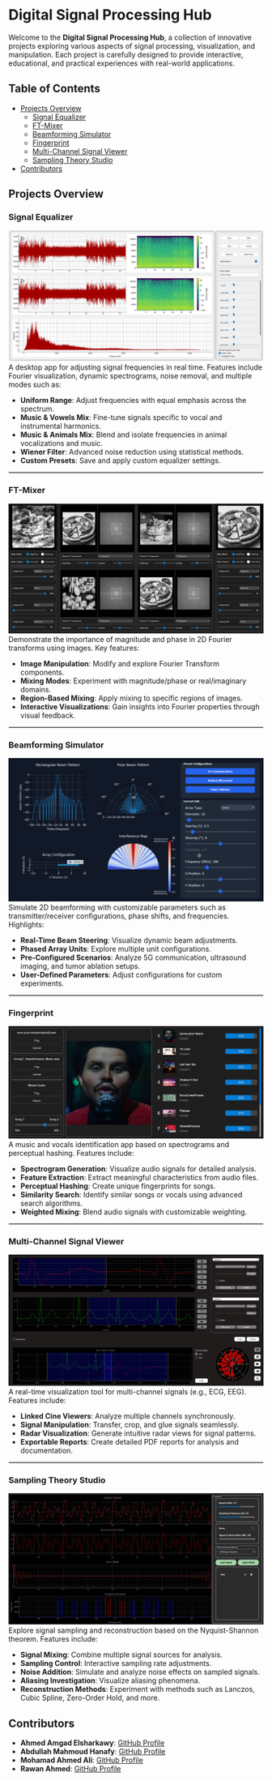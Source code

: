 # Digital Signal Processing Hub

Welcome to the **Digital Signal Processing Hub**, a collection of innovative projects exploring various aspects of signal processing, visualization, and manipulation. Each project is carefully designed to provide interactive, educational, and practical experiences with real-world applications.

## Table of Contents
- [Projects Overview](#projects-overview)
  - [Signal Equalizer](#signal-equalizer)  
  - [FT-Mixer](#ft-mixer)  
  - [Beamforming Simulator](#beamforming-simulator)  
  - [Fingerprint](#fingerprint)  
  - [Multi-Channel Signal Viewer](#multi-channel-signal-viewer)  
  - [Sampling Theory Studio](#sampling-theory-studio)  
- [Contributors](#contributors)

## Projects Overview

### Signal Equalizer
<div align="center">
  <img src="assets/signal_equalizer_preview.png" />
</div>
A desktop app for adjusting signal frequencies in real time. Features include Fourier visualization, dynamic spectrograms, noise removal, and multiple modes such as:
<ul>
  <li><strong>Uniform Range</strong>: Adjust frequencies with equal emphasis across the spectrum.</li>
  <li><strong>Music & Vowels Mix</strong>: Fine-tune signals specific to vocal and instrumental harmonics.</li>
  <li><strong>Music & Animals Mix</strong>: Blend and isolate frequencies in animal vocalizations and music.</li>
  <li><strong>Wiener Filter</strong>: Advanced noise reduction using statistical methods.</li>
  <li><strong>Custom Presets</strong>: Save and apply custom equalizer settings.</li>
</ul>

<hr style="border: 1px solid #ccc;"/>

### FT-Mixer
<div align="center">
  <img src="assets/ft_mixer_preview.png" />
</div>
Demonstrate the importance of magnitude and phase in 2D Fourier transforms using images. Key features:
<ul>
  <li><strong>Image Manipulation</strong>: Modify and explore Fourier Transform components.</li>
  <li><strong>Mixing Modes</strong>: Experiment with magnitude/phase or real/imaginary domains.</li>
  <li><strong>Region-Based Mixing</strong>: Apply mixing to specific regions of images.</li>
  <li><strong>Interactive Visualizations</strong>: Gain insights into Fourier properties through visual feedback.</li>
</ul>

<hr style="border: 1px solid #ccc;"/>

### Beamforming Simulator
<div align="center">
  <img src="assets/beamforming_preview.png" />
</div>
Simulate 2D beamforming with customizable parameters such as transmitter/receiver configurations, phase shifts, and frequencies. Highlights:
<ul>
  <li><strong>Real-Time Beam Steering</strong>: Visualize dynamic beam adjustments.</li>
  <li><strong>Phased Array Units</strong>: Explore multiple unit configurations.</li>
  <li><strong>Pre-Configured Scenarios</strong>: Analyze 5G communication, ultrasound imaging, and tumor ablation setups.</li>
  <li><strong>User-Defined Parameters</strong>: Adjust configurations for custom experiments.</li>
</ul>

<hr style="border: 1px solid #ccc;"/>

### Fingerprint
<div align="center">
  <img src="assets/fingerprint_preview.png" />
</div>
A music and vocals identification app based on spectrograms and perceptual hashing. Features include:
<ul>
  <li><strong>Spectrogram Generation</strong>: Visualize audio signals for detailed analysis.</li>
  <li><strong>Feature Extraction</strong>: Extract meaningful characteristics from audio files.</li>
  <li><strong>Perceptual Hashing</strong>: Create unique fingerprints for songs.</li>
  <li><strong>Similarity Search</strong>: Identify similar songs or vocals using advanced search algorithms.</li>
  <li><strong>Weighted Mixing</strong>: Blend audio signals with customizable weighting.</li>
</ul>

<hr style="border: 1px solid #ccc;"/>

### Multi-Channel Signal Viewer
<div align="center">
  <img src="assets/multi_channel_signal_viewer.png" />
</div>
A real-time visualization tool for multi-channel signals (e.g., ECG, EEG). Features include:
<ul>
  <li><strong>Linked Cine Viewers</strong>: Analyze multiple channels synchronously.</li>
  <li><strong>Signal Manipulation</strong>: Transfer, crop, and glue signals seamlessly.</li>
  <li><strong>Radar Visualization</strong>: Generate intuitive radar views for signal patterns.</li>
  <li><strong>Exportable Reports</strong>: Create detailed PDF reports for analysis and documentation.</li>
</ul>

<hr style="border: 1px solid #ccc;"/>

### Sampling Theory Studio
<div align="center">
  <img src="assets/sampling_theory_studio_preview.png" />
</div>
Explore signal sampling and reconstruction based on the Nyquist-Shannon theorem. Features include:
<ul>
  <li><strong>Signal Mixing</strong>: Combine multiple signal sources for analysis.</li>
  <li><strong>Sampling Control</strong>: Interactive sampling rate adjustments.</li>
  <li><strong>Noise Addition</strong>: Simulate and analyze noise effects on sampled signals.</li>
  <li><strong>Aliasing Investigation</strong>: Visualize aliasing phenomena.</li>
  <li><strong>Reconstruction Methods</strong>: Experiment with methods such as Lanczos, Cubic Spline, Zero-Order Hold, and more.</li>
</ul>

## Contributors

- **Ahmed Amgad Elsharkawy**: [GitHub Profile](https://github.com/AhmedAmgadElsharkawy)
- **Abdullah Mahmoud Hanafy**: [GitHub Profile](https://github.com/AbdullahMahmoudHanafy)
- **Mohamad Ahmed Ali**: [GitHub Profile](https://github.com/MohamadAhmedAli)
- **Rawan Ahmed**: [GitHub Profile](https://github.com/RawanAhmed444)
